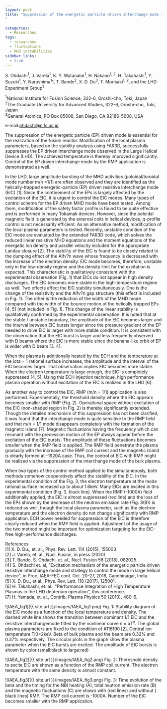 ```yaml
---
layout: post
title: "Suppression of the energetic particle driven interchange mode in the Large Helical Device
"

categories:
  - Researches
tags:
  - researches
  - fluctuations
  - MHD instabilities
sidebar_links:
  - true
---
```


S. Ohdachi<sup>1</sup>, J. Varela<sup>1</sup>, K. Y. Watanabe<sup>1</sup>, H. Nakano<sup>1, 2</sup>, H. Takahashi<sup>1</sup>, Y. Suzuki<sup>1</sup>, Y. Narushima<sup>1</sup>1, T. Bando<sup>2</sup>, X. D. Du<sup>3</sup>, T. Morisaki<sup>1, 2</sup>, and the LHD Experiment Group<sup>1</sup>

<sup>1</sup>National Institute for Fusion Science, 322-6, Oroshi-cho, Toki, Japan <br>
<sup>2</sup>The Graduate University for Advanced Studies, 322-6, Oroshi-cho, Toki, Japan <br>
<sup>3</sup>General Atomics, PO Box 85608, San Diego, CA 92186-5608, USA <br>

e-mail:ohdachi@nifs.ac.jp

The suppression of the energetic particle (EP) driven mode is essential for the realization of the fusion reactor. Modification of the local plasma parameters, based on the stability analysis using FAR3D, successfully suppresses the EP driven interchange mode observed in the Large Helical Device (LHD). The achieved temperature is thereby improved significantly. Control of the EP driven interchange mode by the RMP application is demonstrated as well. 


In the LHD, large amplitude bursting of the MHD activities (poloidal/toroidal mode number m/n =1/1) are often observed and they are identified as the helically-trapped energetic-particle (EP) driven resistive interchange mode (EIC) [1]. Since the confinement of the EPs is largely affected by the excitation of the EIC, it is urgent to control the EIC modes. Many types of control scheme for the EP driven MHD mode have been tested. Among them, modification of the safety factor profile is found to be quite effective and is performed in many Tokamak devices. However, since the poloidal magnetic field is generated by the external coils in helical devices, q-profile control is not necessarily efficient. As an alternative method, modification of the local plasma parameters is tested. Recently, unstable condition of the EIC mode are evaluated by the extended FAR3D code, which solves the reduced linear resistive MHD equations and the moment equations of the energetic ion density and parallel velocity included for the appropriate Landau closure [2]. The stability of the EIC is found to be closely related to the dumping effect of the Alfv?n wave whose frequency is decreased with the increase of the electron density. EIC mode becomes, therefore, unstable only in the low-density regime and the density limit for the excitation is expected. This characteristic is qualitatively consistent with the experimental observation (Fig. 1) that EICs do not appear in high density discharges. The EIC becomes more stable in the high-temperature regime as well. Two effects affect the EIC stability simultaneously. One is the change of the resistivity and the Alfv?n gap structure (this effect is included in Fig. 1). The other is the reduction of the width of the MHD mode compared with the width of the bounce motion of the helically trapped EPs [4, 5] (not included in Fig. 1). This change of the linear stability is qualitatively confirmed by the experimental observation. It is noted that at the stable / unstable boundary, the amplitude of the EIC becomes larger and the interval between EIC bursts longer since the pressure gradient of the EP needed to drive EIC is larger with more stable condition. It is consistent with the observation that the EIC burst is larger and less frequently observed with D beams where the EIC is more stable since the banana-like orbit of EP is wider with D beam [3, 4]. 


When the plasma is additionally heated by the ECH and the temperature at the iota = 1 rational surface increases, the amplitude and the interval of the EIC becomes larger. That observation implies EIC becomes more stable. When the electron temperature is large enough, the EIC is completely suppressed [4, 5]. Using this ECH injection technique, high performance plasma operation without excitation of the EIC is realized in the LHD [6]. 


As another way to control the EIC, RMP (m/n = 1/1) application is also performed. Experimentally, the threshold density where the EIC appears becomes smaller with RMP (Fig. 2). Operational space without excitation of the EIC (non-shaded region in Fig. 2) is thereby significantly extended. Though the detailed mechanism of this suppression has not been clarified, it was found that the interchange mode is quite sensitive to the RMP field and that m/n = 1/1 mode disappears completely with the formation of the magnetic island [7]. Magnetic fluctuations having the frequency which can resonant with the precession motion of the EP always appear before the excitation of the EIC bursts. The amplitude of these fluctuations becomes smaller when the RMP field is applied. The RMP field penetrate the plasma gradually with the increase of the RMP coil current and the magnetic island is clearly formed at -1920A case. Thus, the control of EIC with RMP might be realized via the suppression of the interchange mode of the bulk plasma.


When two types of the control method applied to the simultaneously, both methods somehow cooperatively affect the stability of the EIC. In the experimental condition of the Fig. 3, the electron temperature at the mode rational surface increased up to about 1.6keV. Many EICs are excited in this experimental condition (Fig. 3, black line). When the RMP (-1000A) field additionally applied, the EIC is almost suppressed (red line) and the loss of the EPs shown by the decrease of the neutron emission rate (Fig. 3(B)) is reduced as well, though the local plasma parameter, such as the electron temperature and the electron density do not change significantly with RMP application. ECH power needed for suppression of the EIC is therefore clearly reduced when the RMP field is applied. Adjustment of the usage of the two method might be important for optimization targeting for the EIC-free high-performance discharges.


References <br>
[1] X. D. Du., et. al., Phys. Rev. Lett. 114 (2015), 155003 <br>
[2] J. Varela, et. al., Nucl. Fusion, in press (2020) <br>
[3] T. Bando, S. Ohdachi, et. al., Nucl. Fusion 58 (2018), 082025. <br>
[4] S. Ohdachi et. al, "Excitation mechanism of the energetic particle driven resistive interchange mode and strategy to control the mode in large helical device", in Proc. IAEA-FEC conf. Oct. 20-27, 2018, Gandhinagar, India.  <br>
[5] X. D. Du., et al., Phys. Rev. Lett. 118 (2017), 125001. <br>
[6] H. Takahashi, et. al., "Performance Integration of High Temperature Plasmas in the LHD deuterium operation", this conference.  <br>
[7] H. Yamada, et. al., Contrib. Plasma Physics 50 (2010), 480-6.  <br>


![IAEA_fig1]({{ site.url }}/images/IAEA_fig1.png)
Fig. 1: Stability diagram of the EIC mode as a function of the local temperature and density. The dashed white line shows the transition between dominant 1/1 EIC and the resistive interchangemode fitted by the nonlinear curve n = aT<sup>b</sup>. The global plasma parameters are fixed to the condition of #116190 [2]. Central ion temperature Ti0=2keV. Beta of bulk plasma and the beam are  0.32% and 0.37% respectively. The circular plots in the graph show the plasma parameter when the EIC bursts are excited. The amplitude of EIC bursts is shown by color (small:black to large:red)


![IAEA_fig2]({{ site.url }}/images/IAEA_fig2.png)
Fig. 2: Thereshold density to excite EIC are shown as a function of the RMP coil current. The electron temperature with the same density is almost constant.


![IAEA_fig3]({{ site.url }}/images/IAEA_fig3.png)
Fig. 3: Time evolution of the beta and the timing for the NBI heating (A), total neutron emission rate (B) and the magnetic fluctuations (C) are shown with (red lines) and without ( black lines) RMP. The RMP coil current is -1000A. Number of the EIC becomes smaller with the RMP application.
